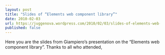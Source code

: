 ```yaml
---
layout: post
title: "Slides of “Elements web component library”"
date: 2010-02-03
url: https://juggenova.wordpress.com/2010/02/03/slides-of-elements-web-component-library/
published: false 
---
```


Here you are the slides from Giampiero’s presentation on the “Elements web component library”. Thanks to all who attended, 

